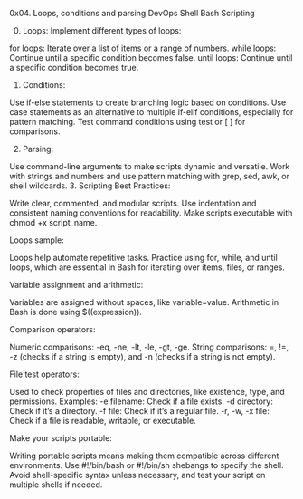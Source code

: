 0x04. Loops, conditions and parsing
DevOps
Shell
Bash
Scripting

0. Loops: Implement different types of loops:

for loops: Iterate over a list of items or a range of numbers.
while loops: Continue until a specific condition becomes false.
until loops: Continue until a specific condition becomes true.

1. Conditions:

Use if-else statements to create branching logic based on conditions.
Use case statements as an alternative to multiple if-elif conditions, especially for pattern matching.
Test command conditions using test or [ ] for comparisons.

2. Parsing:

Use command-line arguments to make scripts dynamic and versatile.
Work with strings and numbers and use pattern matching with grep, sed, awk, or shell wildcards.
3. Scripting Best Practices:

Write clear, commented, and modular scripts.
Use indentation and consistent naming conventions for readability.
Make scripts executable with chmod +x script_name.

Loops sample:

Loops help automate repetitive tasks.
Practice using for, while, and until loops, which are essential in Bash for iterating over items, files, or ranges.

Variable assignment and arithmetic:

Variables are assigned without spaces, like variable=value.
Arithmetic in Bash is done using $((expression)).

Comparison operators:

Numeric comparisons: -eq, -ne, -lt, -le, -gt, -ge.
String comparisons: =, !=, -z (checks if a string is empty), and -n (checks if a string is not empty).

File test operators:

Used to check properties of files and directories, like existence, type, and permissions.
Examples:
-e filename: Check if a file exists.
-d directory: Check if it’s a directory.
-f file: Check if it’s a regular file.
-r, -w, -x file: Check if a file is readable, writable, or executable.

Make your scripts portable:

Writing portable scripts means making them compatible across different environments.
Use #!/bin/bash or #!/bin/sh shebangs to specify the shell.
Avoid shell-specific syntax unless necessary, and test your script on multiple shells if needed.
